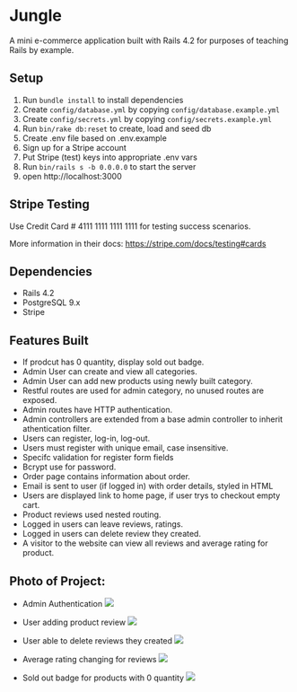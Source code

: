 # Jungle

A mini e-commerce application built with Rails 4.2 for purposes of teaching Rails by example.


## Setup

1. Run `bundle install` to install dependencies
2. Create `config/database.yml` by copying `config/database.example.yml`
3. Create `config/secrets.yml` by copying `config/secrets.example.yml`
4. Run `bin/rake db:reset` to create, load and seed db
5. Create .env file based on .env.example
6. Sign up for a Stripe account
7. Put Stripe (test) keys into appropriate .env vars
8. Run `bin/rails s -b 0.0.0.0` to start the server
9. open http://localhost:3000

## Stripe Testing

Use Credit Card # 4111 1111 1111 1111 for testing success scenarios.

More information in their docs: <https://stripe.com/docs/testing#cards>

## Dependencies

* Rails 4.2
* PostgreSQL 9.x
* Stripe

## Features Built

* If prodcut has 0 quantity, display sold out badge.
* Admin User can create and view all categories.
* Admin User can add new products using newly built category.
* Restful routes are used for admin category, no unused routes are exposed.
* Admin routes have HTTP authentication.
* Admin controllers are extended from a base admin controller to inherit athentication filter.
* Users can register, log-in, log-out.
* Users must register with unique email, case insensitive.
* Specifc validation for register form fields
* Bcrypt use for password.
* Order page contains information about order.
* Email is sent to user (if logged in) with order details, styled in HTML
* Users are displayed link to home page, if user trys to checkout empty cart.
* Product reviews used nested routing.
* Logged in users can leave reviews, ratings.
* Logged in users can delete review they created.
* A visitor to the website can view all reviews and average rating for product.



## Photo of Project:

- Admin Authentication
![](https://github.com/romelt777/jungle-rails/tree/master/docs/newAuth.png)

- User adding product review
![](https://github.com/romelt777/jungle-rails/tree/master/docs/adding_review.png)

- User able to delete reviews they created
![](https://github.com/romelt777/jungle-rails/tree/master/docs/newShowDelete.png)

- Average rating changing for reviews
![](https://github.com/romelt777/jungle-rails/tree/master/docs/NewAfterDelete.png)

- Sold out badge for products with 0 quantity
![](https://github.com/romelt777/jungle-rails/tree/master/docs/newSoldOutBadge.png)
